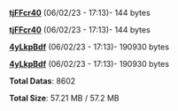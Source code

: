 [**tjFFcr40**](/data/tjFFcr40.txt) (06/02/23 - 17:13)- 144 bytes

[**tjFFcr40**](/data/tjFFcr40.txt) (06/02/23 - 17:13)- 144 bytes

[**4yLkpBdf**](/data/4yLkpBdf.txt) (06/02/23 - 17:13)- 190930 bytes

[**4yLkpBdf**](/data/4yLkpBdf.txt) (06/02/23 - 17:13)- 190930 bytes

**Total Datas**: 8602

**Total Size**: 57.21 MB / 57.2 MB
